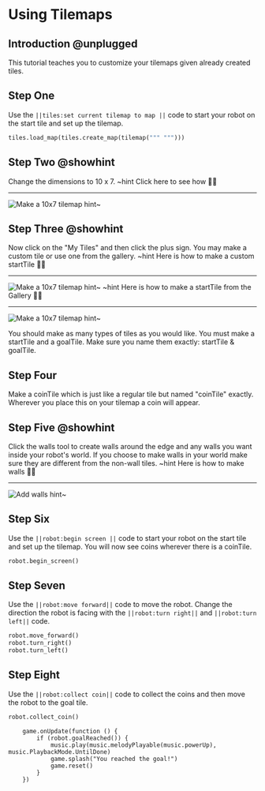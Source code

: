 # Using Tilemaps

## Introduction @unplugged

This tutorial teaches you to customize your tilemaps given already created tiles.

## Step One

Use the ``||tiles:set current tilemap to map ||`` code to start your robot on the start tile and set up the tilemap.

```python
tiles.load_map(tiles.create_map(tilemap(""" """)))
```

## Step Two @showhint

Change the dimensions to 10 x 7. 
~hint Click here to see how 🕵🏽

---

![Make a 10x7 tilemap](https://raw.githubusercontent.com/MrDGuy/pxt-skillmap-robot/main/docs/static/tilemap-customize-tile-1.gif "10x7 Tilemap" )
hint~


## Step Three @showhint

Now click on the "My Tiles" and then click the plus sign.  You may make a custom tile or use one from the gallery. 
~hint Here is how to make a custom startTile 🕵🏽

---

![Make a 10x7 tilemap](https://raw.githubusercontent.com/MrDGuy/pxt-skillmap-robot/main/docs/static/tilemap-customize-tile-2.gif  "10x7 Tilemap" )
hint~
~hint Here is how to make a startTile from the Gallery 🕵🏽

---

![Make a 10x7 tilemap](https://raw.githubusercontent.com/MrDGuy/pxt-skillmap-robot/main/docs/static/tilemap-customize-tile-3.gif  "10x7 Tilemap" )
hint~


You should make as many types of tiles as you would like.  You must make a startTile and a goalTile. Make sure you name them exactly: startTile & goalTile.

## Step Four

Make a coinTile which is just like a regular tile but named "coinTile" exactly.  Wherever you place this on your tilemap a coin will appear.

## Step Five @showhint

Click the walls tool to create walls around the edge and any walls you want inside your robot's world.  If you choose to make walls in your world make sure they are different from the non-wall tiles.
~hint Here is how to make walls 🕵🏽

---

![Add walls](https://raw.githubusercontent.com/MrDGuy/pxt-skillmap-robot/main/docs/static/tilemap-customize-3.gif "Add walls" )
hint~


## Step Six

Use the ``||robot:begin screen ||`` code to start your robot on the start tile and set up the tilemap.  You will now see coins wherever there is a coinTile.

```python
robot.begin_screen()
```

## Step Seven

Use the ``||robot:move forward||`` code to move the robot. Change the direction the robot is facing with the ``||robot:turn right||`` and ``||robot:turn left||`` code.  

```python
robot.move_forward()
robot.turn_right()
robot.turn_left()
```

## Step Eight

Use the ``||robot:collect coin||`` code to collect the coins and then move the robot to the goal tile.

```python
robot.collect_coin()
```


```customts
    game.onUpdate(function () {
        if (robot.goalReached()) {
            music.play(music.melodyPlayable(music.powerUp), music.PlaybackMode.UntilDone)
            game.splash("You reached the goal!")
            game.reset()
        }
    })
```
